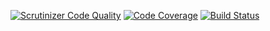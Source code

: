 [![Scrutinizer Code Quality](https://scrutinizer-ci.com/g/Danieloh94/aeonphp/badges/quality-score.png?b=master)](https://scrutinizer-ci.com/g/Danieloh94/aeonphp/?branch=master) 
[![Code Coverage](https://scrutinizer-ci.com/g/Danieloh94/aeonphp/badges/coverage.png?b=master)](https://scrutinizer-ci.com/g/Danieloh94/aeonphp/?branch=master)
[![Build Status](https://travis-ci.org/Danieloh94/aeonphp.svg?branch=master)](https://travis-ci.org/Danieloh94/aeonphp)